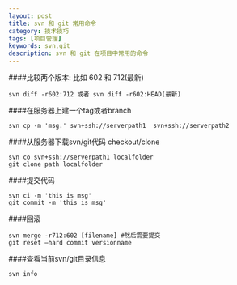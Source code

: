 ```yaml
---
layout: post
title: svn 和 git 常用命令 
category: 技术技巧 
tags: [项目管理]
keywords: svn,git 
description: svn 和 git 在项目中常用的命令
---
```

####比较两个版本: 比如 602 和 712(最新)

    svn diff -r602:712 或者 svn diff -r602:HEAD(最新)
     

####在服务器上建一个tag或者branch

    svn cp -m 'msg.' svn+ssh://serverpath1  svn+ssh://serverpath2
    

####从服务器下载svn/git代码 checkout/clone

    svn co svn+ssh://serverpath1 localfolder
    git clone path localfolder 

####提交代码

    svn ci -m 'this is msg' 
    git commit -m 'this is msg' 

####回滚

    svn merge -r712:602 [filename] #然后需要提交 
    git reset –hard commit versionname

####查看当前svn/git目录信息

    svn info

